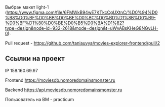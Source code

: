 Выбран макет light-1 (https://www.figma.com/file/6FMWkB94wE7KTkcCgUXtnC/%D0%94%D0%B8%D0%BF%D0%BB%D0%BE%D0%BC%D0%BD%D1%8B%D0%B9-%D0%BF%D1%80%D0%BE%D0%B5%D0%BA%D1%82?type=design&node-id=932-2618&mode=design&t=uWvABsKHeG8NGvLH-0).


Pull request - https://github.com/taniauvya/movies-explorer-frontend/pull/2


## Ссылки на проект

IP 158.160.69.97

Frontend https://moviesdb.nomoredomainsmonster.ru

Backend https://api.moviesdb.nomoredomainsmonster.ru

Пользователь на ВМ - practicum
